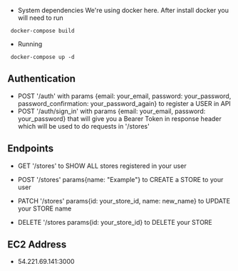* System dependencies
  We're using docker here. After install docker you will need to run 
 ```
  docker-compose build
```

* Running
```
 docker-compose up -d
```

## Authentication
 - POST '/auth' with params {email: your_email, password: your_password, password_confirmation: your_password_again} to register a USER in API
 - POST '/auth/sign_in' with params {email: your_email, password: your_password} that will give you a Bearer Token in response header which will be used to do requests in '/stores'

## Endpoints
 - GET '/stores' to SHOW ALL stores registered in your user

 - POST '/stores' params{name: "Example"} to CREATE a STORE to your user

 - PATCH '/stores' params{id: your_store_id, name: new_name} to UPDATE your STORE name

 - DELETE '/stores params{id: your_store_id} to DELETE your STORE

## EC2 Address
 - 54.221.69.141:3000 


	
